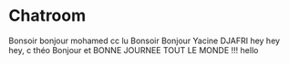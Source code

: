# Chatroom
Bonsoir bonjour mohamed
cc
lu
Bonsoir Bonjour Yacine DJAFRI
hey hey hey, c théo
Bonjour et BONNE JOURNEE TOUT LE MONDE !!!
hello
